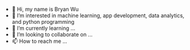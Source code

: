 - 👋 Hi, my name is Bryan Wu
- 👀 I’m interested in machine learning, app development, data analytics, and python programming
- 🌱 I’m currently learning ...
- 💞️ I’m looking to collaborate on ...
- 📫 How to reach me ...

<!---
bryanw121/bryanw121 is a ✨ special ✨ repository because its `README.md` (this file) appears on your GitHub profile.
You can click the Preview link to take a look at your changes.
--->
